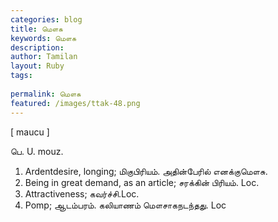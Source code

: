 ```yaml
---
categories: blog
title: மௌசு
keywords: மௌசு
description: 
author: Tamilan
layout: Ruby
tags: 
 
permalink: மௌசு
featured: /images/ttak-48.png
---
```

  
[ maucu ]  
  
பெ. U. mouz.   
1. Ardentdesire, longing; மிகுபிரியம். அதின்பேரில் எனக்குமௌசு.   
2. Being in great demand, as an article; சரக்கின் பிரியம். Loc.   
3. Attractiveness; கவர்ச்சி.Loc.   
4. Pomp; ஆடம்பரம். கலியாணம் மௌசாகநடந்தது. Loc
